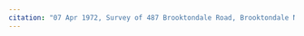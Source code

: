 ```yaml
---
citation: "07 Apr 1972, Survey of 487 Brooktondale Road, Brooktondale NY by Thomas Miller, Book 1970, p11, Tompkins County Clerk, Ithaca NY."
---
```



